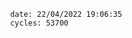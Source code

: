 

                date: 22/04/2022 19:06:35
                cycles: 53700

                         